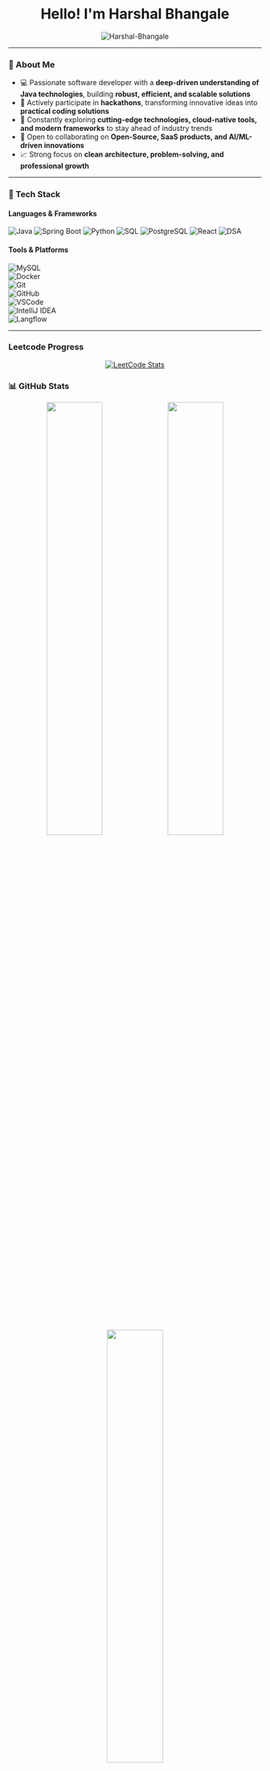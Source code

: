 <!-- GitHub Profile README for Anis196 -->

<h1 align="center">Hello! I'm Harshal Bhangale</h1>
<!-- <h3 align="center">Visionary Strategist of Multidimensional Backend Synergy and Cognitive API Integration for Enterprise-Grade Innovation Amplification. Catalyzes the convergence of GPU-optimized algorithmic paradigms and real-time data orchestration ecosystems to propel open-source community synergistics and DevOps operational excellence through the Omni-Dynamic CodeVantage Collective. Formerly Chief Architect of Relational Data Coherence at the Global Alliance for Computational Vision Scalability and Agile Architectural Proliferation. Senior Executive Lead of Transformative SaaS Enablement at NexusCore Enterprises </h3> -->

<!-- <p align="center">
  <a href="https://git.io/typing-svg"><img src="https://readme-typing-svg.herokuapp.com?font=Press+Start+2P&pause=1000&center=true&vCenter=true&width=435&lines=Technology+Enthusiast;Software+Developer;President+of+ACM+RSCOE;Teacher%2FMentor" alt="Typing SVG" /></a>
</p> -->

<p align="center">
  <img src="https://komarev.com/ghpvc/?username=Harshal-Bhangale&label=Profile%20views&color=0e75b6&style=flat" alt="Harshal-Bhangale" />
</p>

---

### 🚀 About Me  
- 💻 Passionate software developer with a **deep-driven understanding of Java technologies**, building **robust, efficient, and scalable solutions**  
- 🎯 Actively participate in **hackathons**, transforming innovative ideas into **practical coding solutions**  
- 🌱 Constantly exploring **cutting-edge technologies, cloud-native tools, and modern frameworks** to stay ahead of industry trends  
- 🤝 Open to collaborating on **Open-Source, SaaS products, and AI/ML-driven innovations**  
- 📈 Strong focus on **clean architecture, problem-solving, and professional growth**  

---

### 🧰 Tech Stack

#### Languages & Frameworks  
![Java](https://img.shields.io/badge/Java-ED8B00?style=for-the-badge&logo=openjdk&logoColor=white)
![Spring Boot](https://img.shields.io/badge/SpringBoot-6DB33F?style=for-the-badge&logo=springboot&logoColor=white)
![Python](https://img.shields.io/badge/Python-3776AB?style=for-the-badge&logo=python&logoColor=white)
![SQL](https://img.shields.io/badge/SQL-005C84?style=for-the-badge&logo=sql&logoColor=white)
![PostgreSQL](https://img.shields.io/badge/PostgreSQL-336791?style=for-the-badge&logo=postgresql&logoColor=white)
![React](https://img.shields.io/badge/React-20232A?style=for-the-badge&logo=react&logoColor=61DAFB)
![DSA](https://img.shields.io/badge/DSA-Algorithmic%20Problem%20Solving-blueviolet?style=for-the-badge)

#### Tools & Platforms  
![MySQL](https://img.shields.io/badge/MySQL-005C84?style=for-the-badge&logo=mysql&logoColor=white)  
![Docker](https://img.shields.io/badge/Docker-2496ED?style=for-the-badge&logo=docker&logoColor=white)  
![Git](https://img.shields.io/badge/Git-F05032?style=for-the-badge&logo=git&logoColor=white)  
![GitHub](https://img.shields.io/badge/GitHub-181717?style=for-the-badge&logo=github&logoColor=white)  
![VSCode](https://img.shields.io/badge/VS%20Code-007ACC?style=for-the-badge&logo=visual-studio-code&logoColor=white)  
![IntelliJ IDEA](https://img.shields.io/badge/IntelliJ%20IDEA-000000?style=for-the-badge&logo=intellijidea&logoColor=white)  
![Langflow](https://img.shields.io/badge/Langflow-FF6F00?style=for-the-badge&logo=ai&logoColor=white)  


---
### Leetcode Progress
<div align="center"> 
  <a href="https://leetcode.com/u/Harshal-Bhangale/" target="_blank"> <img src="https://leetcard.jacoblin.cool/Harshal-Bhangale?theme=chartreuse&font=Poppins&ext=heatmap" alt="LeetCode Stats" /> </a> 
</div>

### 📊 GitHub Stats

<p align="center">
  <img src="https://github-readme-stats.vercel.app/api?username=Harshal-Bhangale&show_icons=true&theme=radical&hide_border=true" width="47%"/>
  <img src="https://github-readme-streak-stats.herokuapp.com/?user=Harshal-Bhangale&theme=radical&hide_border=true" width="47%"/>
</p>

<p align="center">
  <img src="https://github-readme-stats.vercel.app/api/top-langs/?username=Harshal-Bhangale&layout=compact&theme=radical&hide_border=true" width="47%"/>
</p>

---

### 📫 Let's Connect

[![LinkedIn](https://img.shields.io/badge/LinkedIn-0077B5?style=flat-square&logo=linkedin&logoColor=white)](https://www.linkedin.com/in/harshal-bhangale-5b803623a/)
[![Email](https://img.shields.io/badge/Email-D14836?style=flat-square&logo=gmail&logoColor=white)](mailto:harshalbhangale90@gmail.com)

<!-- [![Portfolio](https://img.shields.io/badge/Portfolio-000000?style=flat-square&logo=github&logoColor=white)](https://yourportfolio.link) -->

---

<!-- Optional: Footer or Credits -->
 Thanks for visiting my profile!
